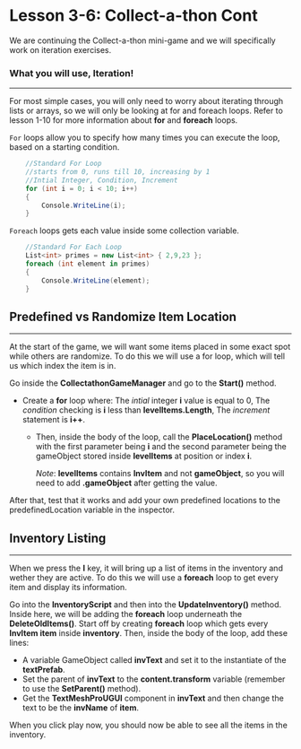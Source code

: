 # Lesson 3-6: Collect-a-thon Cont
We are continuing the Collect-a-thon mini-game and we will specifically work on iteration exercises.

### What you will use, **Iteration**!
--- 
For most simple cases, you will only need to worry about iterating through lists or arrays, so we will only be looking at for and foreach loops. Refer to lesson 1-10 for more information about **for** and **foreach** loops.

`For` loops allow you to specify how many times you can execute the loop, based on a starting condition.
```csharp
    //Standard For Loop
    //starts from 0, runs till 10, increasing by 1
    //Intial Integer, Condition, Increment
    for (int i = 0; i < 10; i++)
    {
        Console.WriteLine(i);
    }
```
`Foreach` loops gets each value inside some collection variable.
```csharp
    //Standard For Each Loop
    List<int> primes = new List<int> { 2,9,23 };    
    foreach (int element in primes)
    {
        Console.WriteLine(element);
    }
```
## Predefined vs Randomize Item Location
---
At the start of the game, we will want some items placed in some exact spot while others are randomize. To do this we will use a for loop, which will tell us which index the item is in. 

Go inside the **CollectathonGameManager** and go to the **Start()** method. 
* Create a **for** loop where: The *intial* integer **i** value is equal to 0, The *condition* checking is **i** less than **levelItems.Length**, The *increment* statement is **i++**.
   
  * Then, inside the body of the loop, call the **PlaceLocation()** method with the first parameter being **i** and the second parameter being the gameObject stored inside **levelItems** at position or index **i**.
  
    *Note*: **levelItems** contains **InvItem** and not **gameObject**, so you will need to add **.gameObject** after getting the value. 

After that, test that it works and add your own predefined locations to the predefinedLocation variable in the inspector.

## Inventory Listing
---
When we press the **I** key, it will bring up a list of items in the inventory and wether they are active. To do this we will use a **foreach** loop to get every item and display its information.

Go into the **InventoryScript** and then into the **UpdateInventory()** method. Inside here, we will be adding the **foreach** loop underneath the **DeleteOldItems()**. Start off by creating **foreach** loop which gets every **InvItem item** inside **inventory**. Then, inside the body of the loop, add these lines:

* A variable GameObject called **invText** and set it to the instantiate of the **textPrefab**.
* Set the parent of **invText** to the **content.transform** variable (remember to use the **SetParent()** method).
* Get the **TextMeshProUGUI** component in **invText** and then change the text to be the **invName** of **item**.
    
When you click play now, you should now be able to see all the items in the inventory.